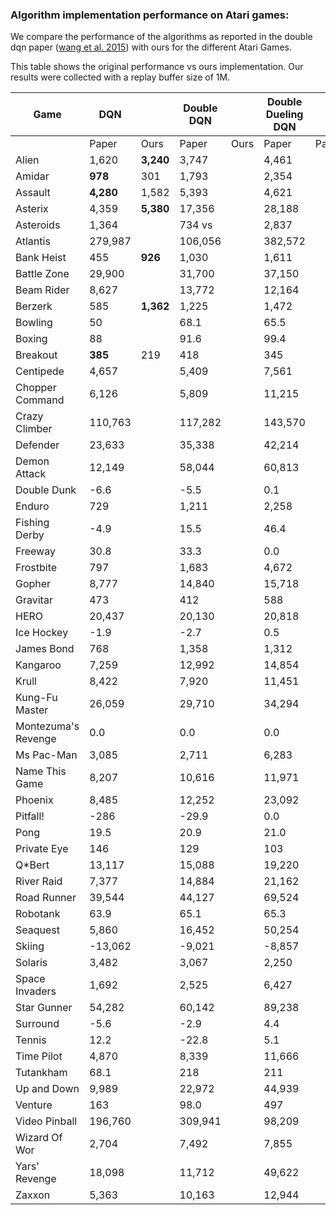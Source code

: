 ### Algorithm implementation performance on Atari games:
We compare the performance of the algorithms as reported in the double dqn paper ([wang et al. 2015](https://arxiv.org/pdf/1511.06581.pdf)) with ours for the different Atari Games.

This table shows the original performance vs ours implementation. Our results were collected with a replay buffer size of 1M.

| Game                | DQN         |           | Double DQN |     | Double Dueling DQN |              |
|---------------------|-------------|-----------|------------|-----|--------------|--------------------|
|                     | Paper       | Ours      | Paper     | Ours | Paper        | Paper              |
| Alien               | 1,620       | **3,240** | 3,747     |      | 4,461              | |
| Amidar              | **978**     | 301       | 1,793     |      | 2,354              | |
| Assault             | **4,280**   | 1,582     | 5,393     |      | 4,621              | |
| Asterix             | 4,359       | **5,380** | 17,356    |      | 28,188             | |
| Asteroids           | 1,364       |           | 734 vs    |      | 2,837              | |
| Atlantis            | 279,987     |           | 106,056   |      | 382,572            | |
| Bank Heist          | 455         | **926**   | 1,030     |      | 1,611              | |
| Battle Zone         | 29,900      |           | 31,700    |      | 37,150             | |
| Beam Rider          | 8,627       |           | 13,772    |      | 12,164             | |
| Berzerk             | 585         | **1,362** | 1,225     |      | 1,472              | |
| Bowling             | 50          |           | 68.1      |      | 65.5               | |
| Boxing              | 88          |           | 91.6      |      | 99.4               | |
| Breakout            | **385**     | 219       | 418       |      | 345                | |
| Centipede           | 4,657       |           | 5,409     |      | 7,561              | |
| Chopper Command     | 6,126       |           | 5,809     |      | 11,215             | |
| Crazy Climber       | 110,763     |           | 117,282   |      | 143,570            | |
| Defender            | 23,633      |           | 35,338    |      | 42,214             | |
| Demon Attack        | 12,149      |           | 58,044    |      | 60,813             | |
| Double Dunk         | -6.6        |           | -5.5      |      | 0.1                | |
| Enduro              | 729         |           | 1,211     |      | 2,258              | |
| Fishing Derby       | -4.9        |           | 15.5      |      | 46.4               | |
| Freeway             | 30.8        |           | 33.3      |      | 0.0                | |
| Frostbite           | 797         |           | 1,683     |      | 4,672              | |
| Gopher              | 8,777       |           | 14,840    |      | 15,718             | |
| Gravitar            | 473         |           | 412       |      | 588                | |
| HERO                | 20,437      |           | 20,130    |      | 20,818             | |
| Ice Hockey          | -1.9        |           | -2.7      |      | 0.5                | |
| James Bond          | 768         |           | 1,358     |      | 1,312              | |
| Kangaroo            | 7,259       |           | 12,992    |      | 14,854             | |
| Krull               | 8,422       |           | 7,920     |      | 11,451             | |
| Kung-Fu Master      | 26,059      |           | 29,710    |      | 34,294             | |
| Montezuma's Revenge | 0.0         |           | 0.0       |      | 0.0                | |
| Ms Pac-Man          | 3,085       |           | 2,711     |      | 6,283              | |
| Name This Game      | 8,207       |           | 10,616    |      | 11,971             | |
| Phoenix             | 8,485       |           | 12,252    |      | 23,092             | |
| Pitfall!            | -286        |           | -29.9     |      | 0.0                | |
| Pong                | 19.5        |           | 20.9      |      | 21.0               | |
| Private Eye         | 146         |           | 129       |      | 103                | |
| Q*Bert              | 13,117      |           | 15,088    |      | 19,220             | |
| River Raid          | 7,377       |           | 14,884    |      | 21,162             | |
| Road Runner         | 39,544      |           | 44,127    |      | 69,524             | |
| Robotank            | 63.9        |           | 65.1      |      | 65.3               | |
| Seaquest            | 5,860       |           | 16,452    |      | 50,254             | |
| Skiing              | -13,062     |           | -9,021    |      | -8,857             | |
| Solaris             | 3,482       |           | 3,067     |      | 2,250              | |
| Space Invaders      | 1,692       |           | 2,525     |      | 6,427              | |
| Star Gunner         | 54,282      |           | 60,142    |      | 89,238             | |
| Surround            | -5.6        |           | -2.9      |      | 4.4                | |
| Tennis              | 12.2        |           | -22.8     |      | 5.1                | |
| Time Pilot          | 4,870       |           | 8,339     |      | 11,666             | |
| Tutankham           | 68.1        |           | 218       |      | 211                | |
| Up and Down         | 9,989       |           | 22,972    |      | 44,939             | |
| Venture             | 163         |           | 98.0      |      | 497                | |
| Video Pinball       | 196,760     |           | 309,941   |      | 98,209             | |
| Wizard Of Wor       | 2,704       |           | 7,492     |      | 7,855              | |
| Yars' Revenge       | 18,098      |           | 11,712    |      | 49,622             | |
| Zaxxon              | 5,363       |           | 10,163    |      | 12,944             | |
